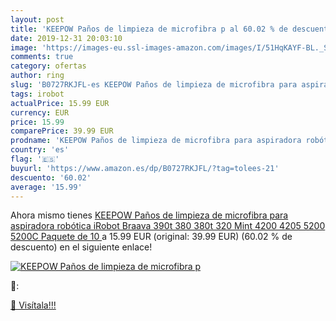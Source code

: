 ```yaml
---
layout: post
title: 'KEEPOW Paños de limpieza de microfibra p al 60.02 % de descuento'
date: 2019-12-31 20:03:10
image: 'https://images-eu.ssl-images-amazon.com/images/I/51HqKAYF-BL._SL200_.jpg'
comments: true
category: ofertas
author: ring
slug: 'B0727RKJFL-es KEEPOW Paños de limpieza de microfibra para aspiradora...'
tags: irobot
actualPrice: 15.99 EUR
currency: EUR
price: 15.99
comparePrice: 39.99 EUR
prodname: 'KEEPOW Paños de limpieza de microfibra para aspiradora robótica iRobot Braava 390t 380 380t 320 Mint 4200 4205 5200 5200C  Paquete de 10 '
country: 'es'
flag: '🇪🇸'
buyurl: 'https://www.amazon.es/dp/B0727RKJFL/?tag=tolees-21'
descuento: '60.02'
average: '15.99'
---
```


Ahora mismo tienes [KEEPOW Paños de limpieza de microfibra para aspiradora robótica iRobot Braava 390t 380 380t 320 Mint 4200 4205 5200 5200C  Paquete de 10 ](https://www.amazon.es/dp/B0727RKJFL/?tag=tolees-21) a 15.99 EUR (original: 39.99 EUR) (60.02 %  de descuento) en el siguiente enlace!

[![KEEPOW Paños de limpieza de microfibra p](https://images-eu.ssl-images-amazon.com/images/I/51HqKAYF-BL._SL200_.jpg)](https://www.amazon.es/dp/B0727RKJFL/?tag=tolees-21)

🔎:


[🛒 Visítala!!!](https://www.amazon.es/dp/B0727RKJFL/?tag=tolees-21)
